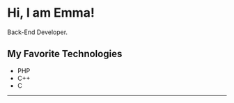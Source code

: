# Hi, I am Emma!

Back-End Developer.

## My Favorite Technologies

- PHP
- C++
- C

---

<p align="center"><a href="https://github.com/your-username%22%3E<img src="https://img.shields.io/badge/View_Profile_on-GitHub-blue%22%3E</a></p>
